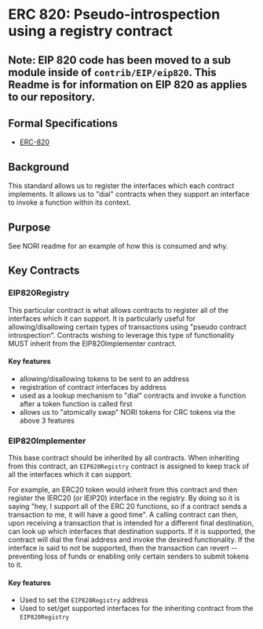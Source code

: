 # ERC 820: Pseudo-introspection using a registry contract

## Note: EIP 820 code has been moved to a sub module inside of `contrib/EIP/eip820`. This Readme is for information on EIP 820 as applies to our repository.

## Formal Specifications

- [ERC-820](https://github.com/ethereum/EIPs/issues/820)

## Background

This standard allows us to register the interfaces which each contract implements. It allows us to "dial" contracts when they support an interface to invoke a function within its context.

## Purpose

See NORI readme for an example of how this is consumed and why.

## Key Contracts

### EIP820Registry

This particular contract is what allows contracts to register all of the interfaces which it can support. It is particularly useful for allowing/disallowing certain types of transactions using "pseudo contract introspection". Contracts wishing to leverage this type of functionality MUST inherit from the EIP820Implementer contract.

#### Key features

- allowing/disallowing tokens to be sent to an address
- registration of contract interfaces by address
- used as a lookup mechanism to "dial" contracts and invoke a function after a token function is called first
- allows us to "atomically swap" NORI tokens for CRC tokens via the above 3 features

### EIP820Implementer

This base contract should be inherited by all contracts. When inheriting from this contract, an `EIP820Registry` contract is assigned to keep track of all the interfaces which it can support.

For example, an ERC20 token would inherit from this contract and then register the IERC20 (or IEIP20) interface in the registry. By doing so it is saying "hey, I support all of the ERC 20 functions, so if a contract sends a transaction to me, it will have a good time". A calling contract can then, upon receiving a transaction that is intended for a different final destination, can look up which interfaces that destination supports. If it is supported, the contract will dial the final address and invoke the desired functionality. If the interface is said to not be supported, then the transaction can revert -- preventing loss of funds or enabling only certain senders to submit tokens to it.

#### Key features

- Used to set the `EIP820Registry` address
- Used to set/get supported interfaces for the inheriting contract from the `EIP820Registry`
